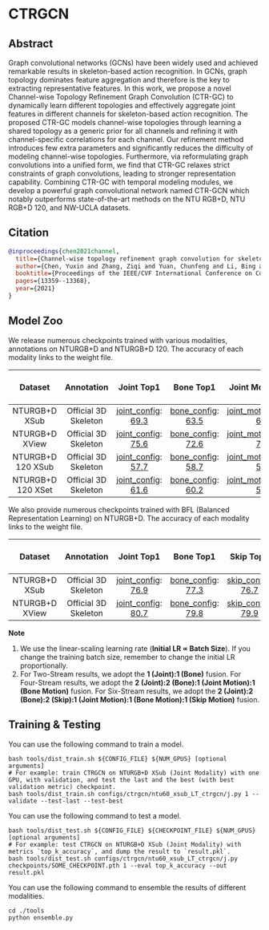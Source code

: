 # CTRGCN

## Abstract

Graph convolutional networks (GCNs) have been widely used and achieved remarkable results in skeleton-based action recognition. In GCNs, graph topology dominates feature aggregation and therefore is the key to extracting representative features. In this work, we propose a novel Channel-wise Topology Refinement Graph Convolution (CTR-GC) to dynamically learn different topologies and effectively aggregate joint features in different channels for skeleton-based action recognition. The proposed CTR-GC models channel-wise topologies through learning a shared topology as a generic prior for all channels and refining it with channel-specific correlations for each channel. Our refinement method introduces few extra parameters and significantly reduces the difficulty of modeling channel-wise topologies. Furthermore, via reformulating graph convolutions into a unified form, we find that CTR-GC relaxes strict constraints of graph convolutions, leading to stronger representation capability. Combining CTR-GC with temporal modeling modules, we develop a powerful graph convolutional network named CTR-GCN which notably outperforms state-of-the-art methods on the NTU RGB+D, NTU RGB+D 120, and NW-UCLA datasets.

## Citation

```BibTeX
@inproceedings{chen2021channel,
  title={Channel-wise topology refinement graph convolution for skeleton-based action recognition},
  author={Chen, Yuxin and Zhang, Ziqi and Yuan, Chunfeng and Li, Bing and Deng, Ying and Hu, Weiming},
  booktitle={Proceedings of the IEEE/CVF International Conference on Computer Vision},
  pages={13359--13368},
  year={2021}
}
```

## Model Zoo

We release numerous checkpoints trained with various modalities, annotations on NTURGB+D and NTURGB+D 120. The accuracy of each modality links to the weight file.

| Dataset | Annotation | Joint Top1 | Bone Top1 | Joint Motion Top1 | Bone Motion Top1 | Two-Stream Top1 | Four Stream Top1 |
| :---: | :---: | :---: | :---: | :---: | :---: | :---: | :---: |
| NTURGB+D XSub | Official 3D Skeleton | [joint_config](/configs/ctrgcn/ntu60_xsub_LT_ctrgcn/j.py): [69.3](https://drive.google.com/drive/folders/1noLdMbJdcZ_yJf0cCh6OeE87I5-bVs23?usp=share_link) | [bone_config](/configs/ctrgcn/ntu60_xsub_LT_ctrgcn/b.py): [63.5](https://drive.google.com/drive/folders/1noLdMbJdcZ_yJf0cCh6OeE87I5-bVs23?usp=share_link) | [joint_motion_config](/configs/ctrgcn/ntu60_xsub_LT_ctrgcn/jm.py): [64.3](https://drive.google.com/drive/folders/1noLdMbJdcZ_yJf0cCh6OeE87I5-bVs23?usp=share_link) | [bone_motion_config](/configs/ctrgcn/ntu60_xsub_LT_ctrgcn/bm.py): [65.8](https://drive.google.com/drive/folders/1noLdMbJdcZ_yJf0cCh6OeE87I5-bVs23?usp=share_link) | 71.2 | 74.1 |
| NTURGB+D XView | Official 3D Skeleton | [joint_config](/configs/ctrgcn/ntu60_xview_LT_ctrgcn/j.py): [75.6](https://drive.google.com/drive/folders/1_D6mS-SlTdIDqT9gpxfdXyDTDa23t6nJ?usp=share_link) | [bone_config](/configs/ctrgcn/ntu60_xview_LT_ctrgcn/b.py): [72.6](https://drive.google.com/drive/folders/1_D6mS-SlTdIDqT9gpxfdXyDTDa23t6nJ?usp=share_link) | [joint_motion_config](/configs/ctrgcn/ntu60_xview_LT_ctrgcn/jm.py): [73.0](https://drive.google.com/drive/folders/1_D6mS-SlTdIDqT9gpxfdXyDTDa23t6nJ?usp=share_link) | [bone_motion_config](/configs/ctrgcn/ntu60_xview_LT_ctrgcn/bm.py): [71.9](https://drive.google.com/drive/folders/1_D6mS-SlTdIDqT9gpxfdXyDTDa23t6nJ?usp=share_link) | 77.5 | 80.4 |
| NTURGB+D 120 XSub | Official 3D Skeleton | [joint_config](/configs/ctrgcn/ntu120_xsub_LT_ctrgcn/j.py): [57.7](https://drive.google.com/drive/folders/1FJBnNiNdzgcJpcmrvDXeysuvcoQeVUZH?usp=share_link) | [bone_config](/configs/ctrgcn/ntu120_xsub_LT_ctrgcn/b.py): [58.7](https://drive.google.com/drive/folders/1FJBnNiNdzgcJpcmrvDXeysuvcoQeVUZH?usp=share_link) | [joint_motion_config](/configs/ctrgcn/ntu120_xsub_LT_ctrgcn/jm.py): [54.8](https://drive.google.com/drive/folders/1FJBnNiNdzgcJpcmrvDXeysuvcoQeVUZH?usp=share_link) | [bone_motion_config](/configs/ctrgcn/ntu120_xsub_LT_ctrgcn/bm.py): [54.8](https://drive.google.com/drive/folders/1FJBnNiNdzgcJpcmrvDXeysuvcoQeVUZH?usp=share_link) | 61.6 | 63.2 |
| NTURGB+D 120 XSet | Official 3D Skeleton | [joint_config](/configs/ctrgcn/ntu120_xset_LT_ctrgcn/j.py): [61.6](https://drive.google.com/drive/folders/1O8mxsRlOpO-JmEz3A1LfJ_vG5NK1td3b?usp=share_linkh) | [bone_config](/configs/ctrgcn/ntu120_xset_LT_ctrgcn/b.py): [60.2](https://drive.google.com/drive/folders/1O8mxsRlOpO-JmEz3A1LfJ_vG5NK1td3b?usp=share_link) | [joint_motion_config](/configs/ctrgcn/ntu120_xset_LT_ctrgcn/jm.py): [58.2](https://drive.google.com/drive/folders/1O8mxsRlOpO-JmEz3A1LfJ_vG5NK1td3b?usp=share_linkh) | [bone_motion_config](/configs/ctrgcn/ntu120_xset_LT_ctrgcn/bm.py): [56.2](https://drive.google.com/drive/folders/1O8mxsRlOpO-JmEz3A1LfJ_vG5NK1td3b?usp=share_link) | 64.3 | 66.0 |

We also provide numerous checkpoints trained with BFL (Balanced Representation Learning) on NTURGB+D. The accuracy of each modality links to the weight file.

| Dataset | Annotation | Joint Top1 | Bone Top1 | Skip Top1 | Joint Motion Top1 | Bone Motion Top1 | Skip Motion Top1 | Two-Stream Top1 | Four Stream Top1 | Six Stream Top1|
| :---: | :---: | :---: | :---: | :---: | :---: | :---: | :---: | :---: | :---: | :---: |
| NTURGB+D XSub | Official 3D Skeleton | [joint_config](/configs/ctrgcn/ctrgcn_BFL_ntu60_xsub/j.py): [76.9](https://drive.google.com/drive/folders/1lWgduccLI_Oc1JuOJQXhU6I9IFfFlbxc?usp=share_link) | [bone_config](/configs/ctrgcn/ctrgcn_BFL_ntu60_xsub/b.py): [77.3](https://drive.google.com/drive/folders/1lWgduccLI_Oc1JuOJQXhU6I9IFfFlbxc?usp=share_link) | [skip_config](/configs/ctrgcn/ctrgcn_BFL_ntu60_xsub/k.py): [76.7](https://drive.google.com/drive/folders/1lWgduccLI_Oc1JuOJQXhU6I9IFfFlbxc?usp=share_link) | [joint_motion_config](/configs/ctrgcn/ctrgcn_BFL_ntu60_xsub/jm.py): [73.0](https://drive.google.com/drive/folders/1lWgduccLI_Oc1JuOJQXhU6I9IFfFlbxc?usp=share_link) | [bone_motion_config](/configs/ctrgcn/ctrgcn_BFL_ntu60_xsub/bm.py): [72.9](https://drive.google.com/drive/folders/1lWgduccLI_Oc1JuOJQXhU6I9IFfFlbxc?usp=share_link) | [skip_motion_config](/configs/ctrgcn/ctrgcn_BFL_ntu60_xsub/km.py): [73.3](https://drive.google.com/drive/folders/1lWgduccLI_Oc1JuOJQXhU6I9IFfFlbxc?usp=share_link) | 0 | 81.2 | 81.8 |
| NTURGB+D XView | Official 3D Skeleton | [joint_config](/configs/ctrgcn/ctrgcn_BFL_ntu60_xview/j.py): [80.7](https://drive.google.com/drive/folders/1CxaWXRbJ0_E3Sgj3Fan6rwDCjzIpNXfg?usp=share_link) | [bone_config](/configs/ctrgcn/ctrgcn_BFL_ntu60_xview/b.py): [79.8](https://drive.google.com/drive/folders/1CxaWXRbJ0_E3Sgj3Fan6rwDCjzIpNXfg?usp=share_link) | [skip_config](/configs/ctrgcn/ctrgcn_BFL_ntu60_xview/k.py): [79.9](https://drive.google.com/drive/folders/1CxaWXRbJ0_E3Sgj3Fan6rwDCjzIpNXfg?usp=share_linkh) | [joint_motion_config](/configs/ctrgcn/ctrgcn_BFL_ntu60_xview/jm.py): [78.9](https://drive.google.com/drive/folders/1CxaWXRbJ0_E3Sgj3Fan6rwDCjzIpNXfg?usp=share_link) | [bone_motion_config](/configs/ctrgcn/ctrgcn_BFL_ntu60_xview/bm.py): [75.9](https://drive.google.com/drive/folders/1CxaWXRbJ0_E3Sgj3Fan6rwDCjzIpNXfg?usp=share_linkh) | [skip_motion_config](/configs/ctrgcn/ctrgcn_BFL_ntu60_xview/km.py): [77.2](https://drive.google.com/drive/folders/1CxaWXRbJ0_E3Sgj3Fan6rwDCjzIpNXfg?usp=share_link) | 0 | 84.7 | 85.0 |


**Note**

1. We use the linear-scaling learning rate (**Initial LR ∝ Batch Size**). If you change the training batch size, remember to change the initial LR proportionally.
2. For Two-Stream results, we adopt the **1 (Joint):1 (Bone)** fusion. For Four-Stream results, we adopt the **2 (Joint):2 (Bone):1 (Joint Motion):1 (Bone Motion)** fusion. For Six-Stream results, we adopt the **2 (Joint):2 (Bone):2 (Skip):1 (Joint Motion):1 (Bone Motion):1 (Skip Motion)** fusion.


## Training & Testing

You can use the following command to train a model.

```shell
bash tools/dist_train.sh ${CONFIG_FILE} ${NUM_GPUS} [optional arguments]
# For example: train CTRGCN on NTURGB+D XSub (Joint Modality) with one GPU, with validation, and test the last and the best (with best validation metric) checkpoint.
bash tools/dist_train.sh configs/ctrgcn/ntu60_xsub_LT_ctrgcn/j.py 1 --validate --test-last --test-best
```

You can use the following command to test a model.

```shell
bash tools/dist_test.sh ${CONFIG_FILE} ${CHECKPOINT_FILE} ${NUM_GPUS} [optional arguments]
# For example: test CTRGCN on NTURGB+D XSub (Joint Modality) with metrics `top_k_accuracy`, and dump the result to `result.pkl`.
bash tools/dist_test.sh configs/ctrgcn/ntu60_xsub_LT_ctrgcn/j.py checkpoints/SOME_CHECKPOINT.pth 1 --eval top_k_accuracy --out result.pkl
```

You can use the following command to ensemble the results of different modalities.
```
cd ./tools
python ensemble.py
```